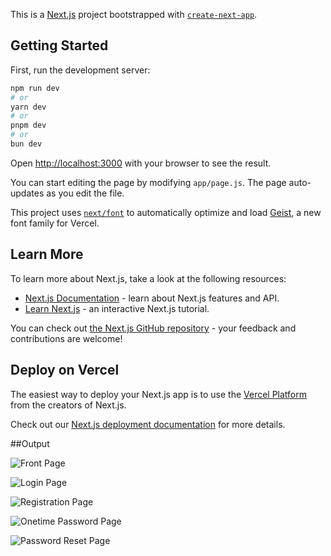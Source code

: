 This is a [Next.js](https://nextjs.org) project bootstrapped with [`create-next-app`](https://nextjs.org/docs/app/api-reference/cli/create-next-app).

## Getting Started

First, run the development server:

```bash
npm run dev
# or
yarn dev
# or
pnpm dev
# or
bun dev
```

Open [http://localhost:3000](http://localhost:3000) with your browser to see the result.

You can start editing the page by modifying `app/page.js`. The page auto-updates as you edit the file.

This project uses [`next/font`](https://nextjs.org/docs/app/building-your-application/optimizing/fonts) to automatically optimize and load [Geist](https://vercel.com/font), a new font family for Vercel.

## Learn More

To learn more about Next.js, take a look at the following resources:

- [Next.js Documentation](https://nextjs.org/docs) - learn about Next.js features and API.
- [Learn Next.js](https://nextjs.org/learn) - an interactive Next.js tutorial.

You can check out [the Next.js GitHub repository](https://github.com/vercel/next.js) - your feedback and contributions are welcome!

## Deploy on Vercel

The easiest way to deploy your Next.js app is to use the [Vercel Platform](https://vercel.com/new?utm_medium=default-template&filter=next.js&utm_source=create-next-app&utm_campaign=create-next-app-readme) from the creators of Next.js.

Check out our [Next.js deployment documentation](https://nextjs.org/docs/app/building-your-application/deploying) for more details.

##Output

![Front Page](https://github.com/charlesaloaye/next-auth-pages/blob/main/app/assets/images/front-page.png)

![Login Page](https://github.com/charlesaloaye/next-auth-pages/blob/main/app/assets/images/login.png)

![Registration Page](https://github.com/charlesaloaye/next-auth-pages/blob/main/app/assets/images/register.png)

![Onetime Password Page](https://github.com/charlesaloaye/next-auth-pages/blob/main/app/assets/images/otp.png)

![Password Reset Page](https://github.com/charlesaloaye/next-auth-pages/blob/main/app/assets/images/reset.png)
